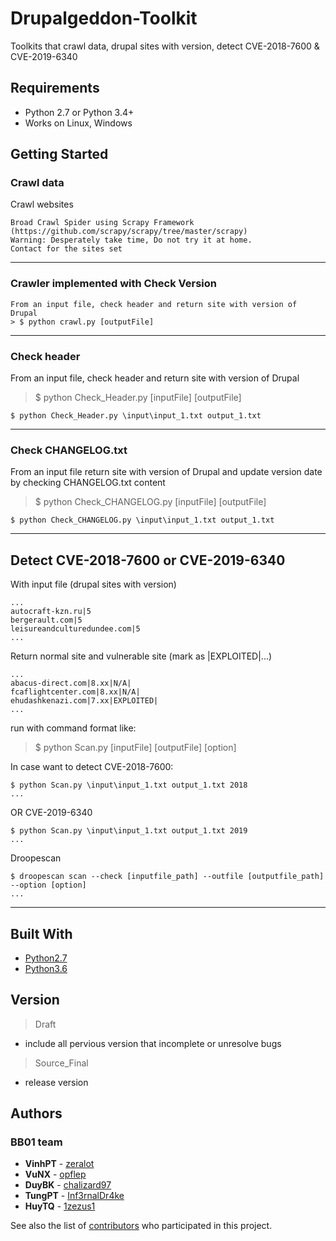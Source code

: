 # Drupalgeddon-Toolkit

Toolkits that crawl data, drupal sites with version, detect CVE-2018-7600 & CVE-2019-6340 

## Requirements

* Python 2.7 or Python 3.4+
* Works on Linux, Windows

## Getting Started



### Crawl data

Crawl websites


```
Broad Crawl Spider using Scrapy Framework (https://github.com/scrapy/scrapy/tree/master/scrapy)
Warning: Desperately take time, Do not try it at home.
Contact for the sites set
```

---
### Crawler implemented with Check Version
```
From an input file, check header and return site with version of Drupal
> $ python crawl.py [outputFile]

```

---
### Check header

From an input file, check header and return site with version of Drupal
> $ python Check_Header.py [inputFile] [outputFile]

```
$ python Check_Header.py \input\input_1.txt output_1.txt
```

---

### Check CHANGELOG.txt

From an input file return site with version of Drupal and update version date by checking CHANGELOG.txt content
> $ python Check_CHANGELOG.py [inputFile] [outputFile]

```
$ python Check_CHANGELOG.py \input\input_1.txt output_1.txt
```

---

## Detect CVE-2018-7600 or CVE-2019-6340

With input file (drupal sites with version) 

```
...
autocraft-kzn.ru|5
bergerault.com|5
leisureandculturedundee.com|5
...
```

Return normal site and vulnerable site (mark as |EXPLOITED|...) 

```
...
abacus-direct.com|8.xx|N/A|
fcaflightcenter.com|8.xx|N/A|
ehudashkenazi.com|7.xx|EXPLOITED|
...
```

run with command format like: 
> $ python Scan.py [inputFile] [outputFile] [option]

In case want to detect CVE-2018-7600:

```
$ python Scan.py \input\input_1.txt output_1.txt 2018
...
```
OR CVE-2019-6340
```
$ python Scan.py \input\input_1.txt output_1.txt 2019
...
```
Droopescan
```
$ droopescan scan --check [inputfile_path] --outfile [outputfile_path] --option [option]
...
```

---

## Built With

* [Python2.7](https://docs.python.org/2.7/)
* [Python3.6](https://docs.python.org/2.6/)

## Version

> Draft 
* include all pervious version that incomplete or unresolve bugs 

> Source_Final 
* release version

## Authors
### BB01 team

* **VinhPT** - [zeralot](https://github.com/zeralot)
* **VuNX** - [opflep](https://github.com/opflep)
* **DuyBK** - [chalizard97](https://github.com/chalizard97)
* **TungPT** - [Inf3rnalDr4ke](https://github.com/Inf3rnalDr4ke)
* **HuyTQ** - [1zezus1](https://github.com/1zezus1)

See also the list of [contributors](https://github.com/opflep/Drupalgeddon-Toolkit/graphs/contributors) who participated in this project.
